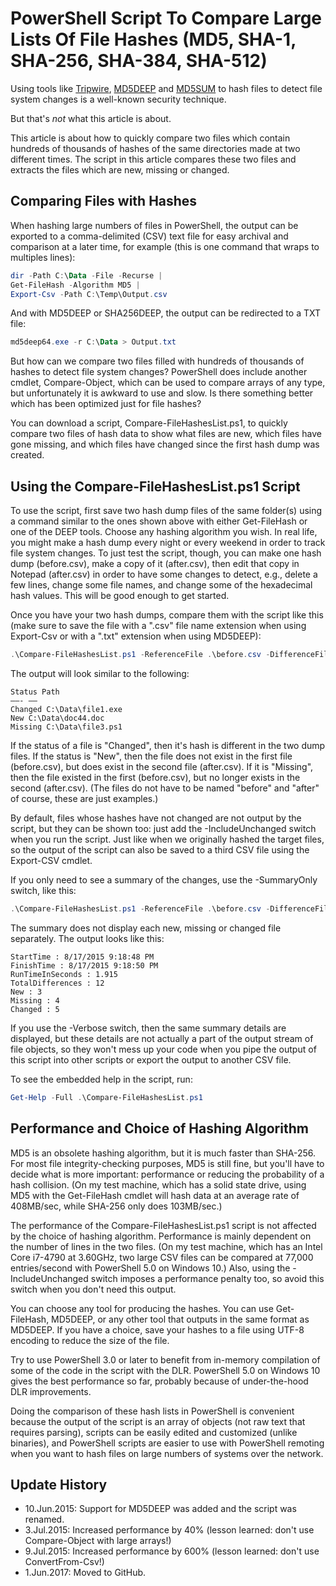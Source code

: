 # PowerShell Script To Compare Large Lists Of File Hashes (MD5, SHA-1, SHA-256, SHA-384, SHA-512)

Using tools like [Tripwire](http://www.tripwire.org/), [MD5DEEP](http://md5deep.sourceforge.net/) and [MD5SUM](http://en.wikipedia.org/wiki/Md5sum) to hash files to detect file system changes is a well-known security technique.

But that's *not* what this article is about.

This article is about how to quickly compare two files which contain hundreds of thousands of hashes of the same directories made at two different times. The script in this article compares these two files and extracts the files which are new, missing or changed.

## Comparing Files with Hashes
When hashing large numbers of files in PowerShell, the output can be exported to a comma-delimited (CSV) text file for easy archival and comparison at a later time, for example (this is one command that wraps to multiples lines):

```powershell
dir -Path C:\Data -File -Recurse |
Get-FileHash -Algorithm MD5 |
Export-Csv -Path C:\Temp\Output.csv
```

And with MD5DEEP or SHA256DEEP, the output can be redirected to a TXT file:

```powershell
md5deep64.exe -r C:\Data > Output.txt
```

But how can we compare two files filled with hundreds of thousands of hashes to detect file system changes? PowerShell does include another cmdlet, Compare-Object, which can be used to compare arrays of any type, but unfortunately it is awkward to use and slow. Is there something better which has been optimized just for file hashes?

You can download a script, Compare-FileHashesList.ps1, to quickly compare two files of hash data to show what files are new, which files have gone missing, and which files have changed since the first hash dump was created. 

## Using the Compare-FileHashesList.ps1 Script
To use the script, first save two hash dump files of the same folder(s) using a command similar to the ones shown above with either Get-FileHash or one of the DEEP tools. Choose any hashing algorithm you wish. In real life, you might make a hash dump every night or every weekend in order to track file system changes. To just test the script, though, you can make one hash dump (before.csv), make a copy of it (after.csv), then edit that copy in Notepad (after.csv) in order to have some changes to detect, e.g., delete a few lines, change some file names, and change some of the hexadecimal hash values. This will be good enough to get started.

Once you have your two hash dumps, compare them with the script like this (make sure to save the file with a ".csv" file name extension when using Export-Csv or with a ".txt" extension when using MD5DEEP):

```powershell
.\Compare-FileHashesList.ps1 -ReferenceFile .\before.csv -DifferenceFile .\after.csv
```

The output will look similar to the following:

```
Status Path
——- ——
Changed C:\Data\file1.exe
New C:\Data\doc44.doc
Missing C:\Data\file3.ps1
```

If the status of a file is "Changed", then it's hash is different in the two dump files. If the status is "New", then the file does not exist in the first file (before.csv), but does exist in the second file (after.csv). If it is "Missing", then the file existed in the first (before.csv), but no longer exists in the second (after.csv). (The files do not have to be named "before" and "after" of course, these are just examples.)

By default, files whose hashes have not changed are not output by the script, but they can be shown too: just add the -IncludeUnchanged switch when you run the script. Just like when we originally hashed the target files, so the output of the script can also be saved to a third CSV file using the Export-CSV cmdlet.

If you only need to see a summary of the changes, use the -SummaryOnly switch, like this:

```powershell
.\Compare-FileHashesList.ps1 -ReferenceFile .\before.csv -DifferenceFile .\after.csv -SummaryOnly
```

The summary does not display each new, missing or changed file separately. The output looks like this:

```
StartTime : 8/17/2015 9:18:48 PM
FinishTime : 8/17/2015 9:18:50 PM
RunTimeInSeconds : 1.915
TotalDifferences : 12
New : 3
Missing : 4
Changed : 5
```

If you use the -Verbose switch, then the same summary details are displayed, but these details are not actually a part of the output stream of file objects, so they won't mess up your code when you pipe the output of this script into other scripts or export the output to another CSV file.

To see the embedded help in the script, run:

```powershell
Get-Help -Full .\Compare-FileHashesList.ps1
```

## Performance and Choice of Hashing Algorithm
MD5 is an obsolete hashing algorithm, but it is much faster than SHA-256. For most file integrity-checking purposes, MD5 is still fine, but you'll have to decide what is more important: performance or reducing the probability of a hash collision. (On my test machine, which has a solid state drive, using MD5 with the Get-FileHash cmdlet will hash data at an average rate of 408MB/sec, while SHA-256 only does 103MB/sec.)

The performance of the Compare-FileHashesList.ps1 script is not affected by the choice of hashing algorithm. Performance is mainly dependent on the number of lines in the two files. (On my test machine, which has an Intel Core i7-4790 at 3.60GHz, two large CSV files can be compared at 77,000 entries/second with PowerShell 5.0 on Windows 10.) Also, using the -IncludeUnchanged switch imposes a performance penalty too, so avoid this switch when you don't need this output.

You can choose any tool for producing the hashes. You can use Get-FileHash, MD5DEEP, or any other tool that outputs in the same format as MD5DEEP. If you have a choice, save your hashes to a file using UTF-8 encoding to reduce the size of the file.

Try to use PowerShell 3.0 or later to benefit from in-memory compilation of some of the code in the script with the DLR. PowerShell 5.0 on Windows 10 gives the best performance so far, probably because of under-the-hood DLR improvements.

Doing the comparison of these hash lists in PowerShell is convenient because the output of the script is an array of objects (not raw text that requires parsing), scripts can be easily edited and customized (unlike binaries), and PowerShell scripts are easier to use with PowerShell remoting when you want to hash files on large numbers of systems over the network.

## Update History

* 10.Jun.2015: Support for MD5DEEP was added and the script was renamed.
* 3.Jul.2015: Increased performance by 40% (lesson learned: don't use Compare-Object with large arrays!)
* 9.Jul.2015: Increased performance by 600% (lesson learned: don't use ConvertFrom-Csv!)
* 1.Jun.2017: Moved to GitHub.
